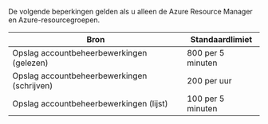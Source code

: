 De volgende beperkingen gelden als u alleen de Azure Resource Manager en Azure-resourcegroepen.

| Bron | Standaardlimiet |
| --- | --- |
| Opslag accountbeheerbewerkingen (gelezen) |800 per 5 minuten |
| Opslag accountbeheerbewerkingen (schrijven) |200 per uur |
| Opslag accountbeheerbewerkingen (lijst) |100 per 5 minuten |

